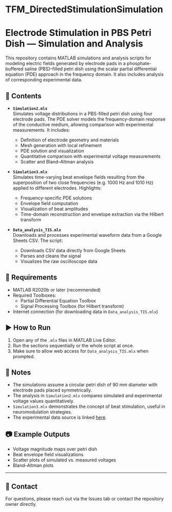 # TFM_DirectedStimulationSimulation
# Electrode Stimulation in PBS Petri Dish — Simulation and Analysis

This repository contains MATLAB simulations and analysis scripts for modeling electric fields generated by electrode pads in a phosphate-buffered saline (PBS)–filled petri dish using the scalar partial differential equation (PDE) approach in the frequency domain. It also includes analysis of corresponding experimental data.

## 📁 Contents

- **`Simulation2.mlx`**  
  Simulates voltage distributions in a PBS-filled petri dish using four electrode pads. The PDE solver models the frequency-domain response of the conductive medium, allowing comparison with experimental measurements. It includes:
  - Definition of electrode geometry and materials
  - Mesh generation with local refinement
  - PDE solution and visualization
  - Quantitative comparison with experimental voltage measurements
  - Scatter and Bland–Altman analysis

- **`Simulation3.mlx`**  
  Simulates time-varying beat envelope fields resulting from the superposition of two close frequencies (e.g. 1000 Hz and 1010 Hz) applied to different electrodes. Highlights:
  - Frequency-specific PDE solutions
  - Envelope field computation
  - Visualization of beat amplitudes
  - Time-domain reconstruction and envelope extraction via the Hilbert transform

- **`Data_analysis_TIS.mlx`**  
  Downloads and processes experimental waveform data from a Google Sheets CSV. The script:
  - Downloads CSV data directly from Google Sheets
  - Parses and cleans the signal
  - Visualizes the raw oscilloscope data

## 🧪 Requirements

- MATLAB R2020b or later (recommended)
- Required Toolboxes:
  - Partial Differential Equation Toolbox
  - Signal Processing Toolbox (for Hilbert transform)
- Internet connection (for downloading data in `Data_analysis_TIS.mlx`)

## ▶️ How to Run

1. Open any of the `.mlx` files in MATLAB Live Editor.
2. Run the sections sequentially or the whole script at once.
3. Make sure to allow web access for `Data_analysis_TIS.mlx` when prompted.

## 📌 Notes

- The simulations assume a circular petri dish of 90 mm diameter with electrode pads placed symmetrically.
- The analysis in `Simulation2.mlx` compares simulated and experimental voltage values quantitatively.
- `Simulation3.mlx` demonstrates the concept of beat stimulation, useful in neuromodulation strategies.
- The experimental data source is linked [here](https://drive.google.com/drive/folders/1uvZTL5ul1ysD95uA0EvGy07uGqH_Za9J?usp=sharing).

## 📷 Example Outputs

- Voltage magnitude maps over petri dish
- Beat envelope field visualizations
- Scatter plots of simulated vs. measured voltages
- Bland–Altman plots

---

## 📧 Contact

For questions, please reach out via the Issues tab or contact the repository owner directly.

